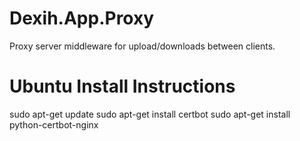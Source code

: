 # Dexih.App.Proxy
Proxy server middleware for upload/downloads between clients.

# Ubuntu Install Instructions

sudo apt-get update
sudo apt-get install certbot
sudo apt-get install python-certbot-nginx

